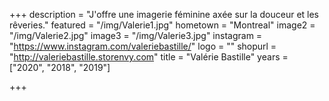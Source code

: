 +++
description = "J'offre une imagerie féminine axée sur la douceur et les rêveries."
featured = "/img/Valerie1.jpg"
hometown = "Montreal"
image2 = "/img/Valerie2.jpg"
image3 = "/img/Valerie3.jpg"
instagram = "https://www.instagram.com/valeriebastille/"
logo = ""
shopurl = "http://valeriebastille.storenvy.com"
title = "Valérie Bastille"
years = ["2020", "2018", "2019"]

+++

